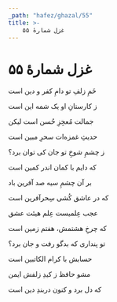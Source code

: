 ```yaml
---
_path: "hafez/ghazal/55"
title: >-
    غزل شمارهٔ ۵۵
---
```

# غزل شمارهٔ ۵۵

<div class="b" id="bn1"><div class="m1"><p>خَمِ زلفِ تو دامِ کفر و دین است</p></div>
<div class="m2"><p>ز کارستانِ او یک شمه این است</p></div></div>
<div class="b" id="bn2"><div class="m1"><p>جمالت مُعجِزِ حُسن است لیکن</p></div>
<div class="m2"><p>حدیثِ غمزه‌ات سحرِ مبین است</p></div></div>
<div class="b" id="bn3"><div class="m1"><p>ز چشمِ شوخِ تو جان کی توان برد؟</p></div>
<div class="m2"><p>که دایم با کمان اندر کمین است</p></div></div>
<div class="b" id="bn4"><div class="m1"><p>بر آن چشمِ سیه صد آفرین باد</p></div>
<div class="m2"><p>که در عاشق کُشی سِحرآفرین است</p></div></div>
<div class="b" id="bn5"><div class="m1"><p>عجب عِلمیست عِلم هیئت عشق</p></div>
<div class="m2"><p>که چرخِ هشتمش، هفتم زمین است</p></div></div>
<div class="b" id="bn6"><div class="m1"><p>تو پنداری که بدگو رفت و جان برد؟</p></div>
<div class="m2"><p>حسابش با کرام الکاتبین است</p></div></div>
<div class="b" id="bn7"><div class="m1"><p>مشو حافظ ز کیدِ زلفش ایمن</p></div>
<div class="m2"><p>که دل برد و کنون دربندِ دین است</p></div></div>
